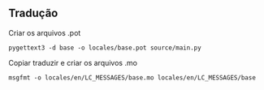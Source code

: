 ## Tradução

Criar os arquivos .pot
~~~
pygettext3 -d base -o locales/base.pot source/main.py
~~~

Copiar traduzir e criar os arquivos .mo
~~~
msgfmt -o locales/en/LC_MESSAGES/base.mo locales/en/LC_MESSAGES/base
~~~